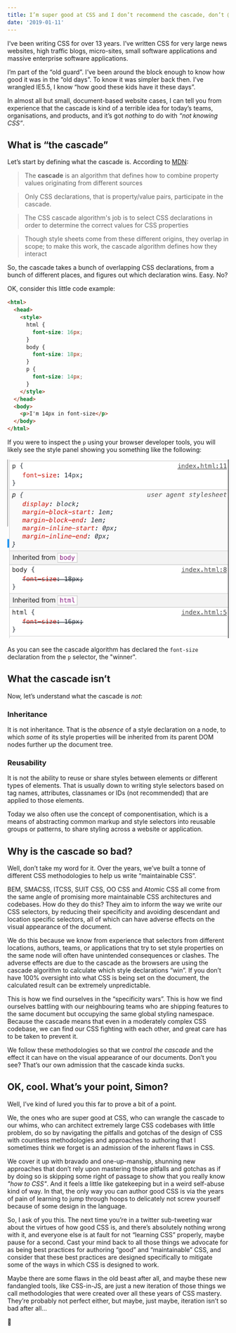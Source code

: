 ```yaml
---
title: I’m super good at CSS and I don’t recommend the cascade, don’t @ me
date: '2019-01-11'
---
```


I’ve been writing CSS for over 13 years. I’ve written CSS for very large news websites, high traffic blogs, micro-sites, small software applications and massive enterprise software applications.

I’m part of the “old guard”. I’ve been around the block enough to know how good it was in the “old days”. To know it was simpler back then. I’ve wrangled IE5.5, I know “how good these kids have it these days”.

In almost all but small, document-based website cases, I can tell you from experience that the cascade is kind of a terrible idea for today’s teams, organisations, and products, and it’s got _nothing_ to do with _“not knowing CSS”_.

## What is “the cascade”

Let’s start by defining what the cascade is. According to [MDN](https://developer.mozilla.org/en-US/docs/Web/CSS/Cascade):

> The **cascade** is an algorithm that defines how to combine property values originating from different sources

> Only CSS declarations, that is property/value pairs, participate in the cascade.

> The CSS cascade algorithm's job is to select CSS declarations in order to determine the correct values for CSS properties

> Though style sheets come from these different origins, they overlap in scope; to make this work, the cascade algorithm defines how they interact

So, the cascade takes a bunch of overlapping CSS declarations, from a bunch of different places, and figures out which declaration wins. Easy. No?

OK, consider this little code example:

```html
<html>
  <head>
    <style>
      html {
        font-size: 16px;
      }
      body {
        font-size: 18px;
      }
      p {
        font-size: 14px;
      }
    </style>
  </head>
  <body>
    <p>I'm 14px in font-size</p>
  </body>
</html>
```

If you were to inspect the `p` using your browser developer tools, you will likely see the style panel showing you something like the following:

![The chrome style inspector showing html and body font-size declarations struck through, and the p tag declaration overrides both](./cascade-css.png)

As you can see the cascade algorithm has declared the `font-size` declaration from the `p` selector, the "winner".

## What the cascade isn’t

Now, let’s understand what the cascade is _not_:

### Inheritance

It is not inheritance. That is the _absence_ of a style declaration on a node, to which _some_ of its style properties will be inherited from its parent DOM nodes further up the document tree.

### Reusability

It is not the ability to reuse or share styles between elements or different types of elements. That is usually down to writing style selectors based on tag names, attributes, classnames or IDs (not recommended) that are applied to those elements.

Today we also often use the concept of componentisation, which is a means of abstracting common markup and style selectors into reusable groups or patterns, to share styling across a website or application.

## Why is the cascade so bad?

Well, don’t take my word for it. Over the years, we’ve built a tonne of different CSS methodologies to help us write “maintainable CSS”.

BEM, SMACSS, ITCSS, SUIT CSS, OO CSS and Atomic CSS all come from the same angle of promising more maintainable CSS architectures and codebases. How do they do this? They aim to inform the way we write our CSS selectors, by reducing their specificity and avoiding descendant and location specific selectors, all of which can have adverse effects on the visual appearance of the document.

We do this because we know from experience that selectors from different locations, authors, teams, or applications that try to set style properties on the same node will often have unintended consequences or clashes. The adverse effects are due to the cascade as the browsers are using the cascade algorithm to calculate which style declarations “win”. If you don’t have 100% oversight into what CSS is being set on the document, the calculated result can be extremely unpredictable.

This is how we find ourselves in the “specificity wars”. This is how we find ourselves battling with our neighbouring teams who are shipping features to the same document but occupying the same global styling namespace. Because the cascade means that even in a moderately complex CSS codebase, we can find our CSS fighting with each other, and great care has to be taken to prevent it.

We follow these methodologies so that we _control the cascade_ and the effect it can have on the visual appearance of our documents. Don’t you see? That’s our own admission that the cascade kinda sucks.

## OK, cool. What’s your point, Simon?

Well, I’ve kind of lured you this far to prove a bit of a point.

We, the ones who are super good at CSS, who can wrangle the cascade to our whims, who can architect extremely large CSS codebases with little problem, do so by navigating the pitfalls and gotchas of the design of CSS with countless methodologies and approaches to authoring that I sometimes think we forget is an admission of the inherent flaws in CSS.

We cover it up with bravado and one-up-manship, shunning new approaches that don’t rely upon mastering those pitfalls and gotchas as if by doing so is skipping some right of passage to show that you really know _"how to CSS"_. And it feels a little like gatekeeping but in a weird self-abuse kind of way. In that, the only way you can author good CSS is via the years of pain of learning to jump through hoops to delicately not screw yourself because of some design in the language.

So, I ask of you this. The next time you’re in a twitter sub-tweeting war about the virtues of how good CSS is, and there’s absolutely nothing wrong with it, and everyone else is at fault for not “learning CSS” properly, maybe pause for a second. Cast your mind back to all those things we advocate for as being best practices for authoring “good” and “maintainable” CSS, and consider that these best practices are designed specifically to mitigate some of the ways in which CSS is designed to work.

Maybe there are some flaws in the old beast after all, and maybe these new fandangled tools, like CSS-in-JS, are just a new iteration of those things we call methodologies that were created over all these years of CSS mastery. They’re probably not perfect either, but maybe, just maybe, iteration isn’t so bad after all…

🤔
